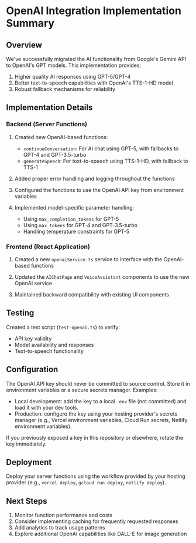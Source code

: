 # OpenAI Integration Implementation Summary

## Overview

We've successfully migrated the AI functionality from Google's Gemini API to OpenAI's GPT models. This implementation provides:

1. Higher quality AI responses using GPT-5/GPT-4
2. Better text-to-speech capabilities with OpenAI's TTS-1-HD model
3. Robust fallback mechanisms for reliability

## Implementation Details

### Backend (Server Functions)

1. Created new OpenAI-based functions:
   - `continueConversation`: For AI chat using GPT-5, with fallbacks to GPT-4 and GPT-3.5-turbo
   - `generateSpeech`: For text-to-speech using TTS-1-HD, with fallback to TTS-1

2. Added proper error handling and logging throughout the functions

3. Configured the functions to use the OpenAI API key from environment variables

4. Implemented model-specific parameter handling:
   - Using `max_completion_tokens` for GPT-5
   - Using `max_tokens` for GPT-4 and GPT-3.5-turbo
   - Handling temperature constraints for GPT-5

### Frontend (React Application)

1. Created a new `openaiService.ts` service to interface with the OpenAI-based functions

2. Updated the `AIChatPage` and `VoiceAssistant` components to use the new OpenAI service

3. Maintained backward compatibility with existing UI components

## Testing

Created a test script (`test-openai.ts`) to verify:
- API key validity
- Model availability and responses
- Text-to-speech functionality

## Configuration

The OpenAI API key should never be committed to source control. Store it in environment variables or a secure secrets manager. Examples:

- Local development: add the key to a local `.env` file (not committed) and load it with your dev tools.
- Production: configure the key using your hosting provider's secrets manager (e.g., Vercel environment variables, Cloud Run secrets, Netlify environment variables).

If you previously exposed a key in this repository or elsewhere, rotate the key immediately.

## Deployment

Deploy your server functions using the workflow provided by your hosting provider (e.g., `vercel deploy`, `gcloud run deploy`, `netlify deploy`).

## Next Steps

1. Monitor function performance and costs
2. Consider implementing caching for frequently requested responses
3. Add analytics to track usage patterns
4. Explore additional OpenAI capabilities like DALL-E for image generation
